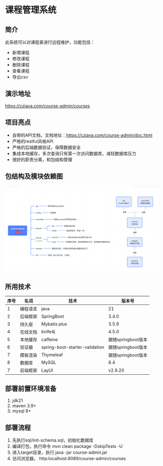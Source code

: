 # 课程管理系统

## 简介
此系统可以对课程表进行远程维护，功能包括：

- 新增课程
- 修改课程
- 删除课程
- 查看课程
- 导出csv

## 演示地址
https://czjava.com/course-admin/courses

## 项目亮点
- 自带的API文档，文档地址：https://czjava.com/course-admin/doc.html
- 严格的restful风格API
- 严格的后端数据验证，保障数据安全
- 集成本地缓存，多次查询只有第一次访问数据库，减轻数据库压力
- 很好的职责分离，和包结构管理

## 包结构及模块依赖图
![img.png](file/depend.png)

## 所用技术
| 序号 | 名词   | 技术                             | 版本号            |
|----|------|--------------------------------|----------------|
| 1  | 编程语言 | java                           | 21             |
| 2  | 后端框架 | SpringBoot                     | 3.4.0          |
| 3  | 持久层  | Mybatis plus                   | 3.5.9          |
| 4  | 在线文档 | knife4j                        | 4.5.0          |
| 5  | 本地缓存 | caffeine                       | 跟随springboot版本 |
| 6  | 验证器  | spring-boot-starter-validation | 跟随springboot版本 |
| 7  | 模板渲染 | Thymeleaf                      | 跟随springboot版本 |
| 8  | 数据库  | MySQL                          | 8.4            |
| 7  | 前端框架 | LayUI                          | v2.9.20        |

## 部署前置环境准备
1. jdk21
2. maven 3.9+
3. mysql 8+

## 部署流程
1. 先执行sql/init-schema.sql，初始化数据库
2. 编译打包，执行命令 mvn clean package -DskipTests -U
3. 进入target目录，执行 java -jar course-admin.jar
4. 访问浏览器， http:localhost:8089/course-admin/courses

